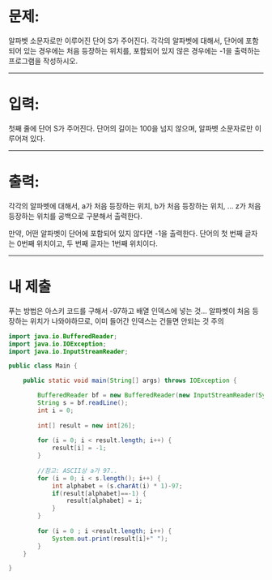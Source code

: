 # 문제: 
알파벳 소문자로만 이루어진 단어 S가 주어진다. 각각의 알파벳에 대해서, 단어에 포함되어 있는 경우에는 처음 등장하는 위치를, 포함되어 있지 않은 경우에는 -1을 출력하는 프로그램을 작성하시오.

---
# 입력: 
첫째 줄에 단어 S가 주어진다. 단어의 길이는 100을 넘지 않으며, 알파벳 소문자로만 이루어져 있다.

---
# 출력: 
각각의 알파벳에 대해서, a가 처음 등장하는 위치, b가 처음 등장하는 위치, ... z가 처음 등장하는 위치를 공백으로 구분해서 출력한다.

만약, 어떤 알파벳이 단어에 포함되어 있지 않다면 -1을 출력한다. 단어의 첫 번째 글자는 0번째 위치이고, 두 번째 글자는 1번째 위치이다.

---
# 내 제출

푸는 방법은 아스키 코드를 구해서 -97하고 배열 인덱스에 넣는 것...
알파벳이 처음 등장하는 위치가 나와야하므로, 이미 들어간 인덱스는 건들면 안되는 것 주의

~~~java
import java.io.BufferedReader;
import java.io.IOException;
import java.io.InputStreamReader;

public class Main {

	public static void main(String[] args) throws IOException {

		BufferedReader bf = new BufferedReader(new InputStreamReader(System.in));
		String s = bf.readLine();
		int i = 0;
		
		int[] result = new int[26];
		
		for (i = 0; i < result.length; i++) {
			result[i] = -1;
		}
		
		//참고: ASCII상 a가 97..
		for (i = 0; i < s.length(); i++) {
			int alphabet = (s.charAt(i) * 1)-97;
			if(result[alphabet]==-1) {
				result[alphabet] = i;
			}
		}
		
		for (i = 0 ; i <result.length; i++) {
			System.out.print(result[i]+" ");
		}
	}

}

~~~

